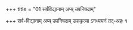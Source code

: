 +++
title = "01 सर्वविद्यानाम् अप्य् उपनिषदाम्"

+++
सर्व-विद्यानाम् अप्य् उपनिषदाम् उपाकृत्या ऽनध्ययनं तद्-अहः १